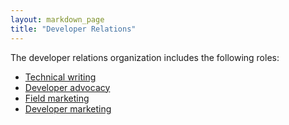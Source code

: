 ```yaml
---
layout: markdown_page
title: "Developer Relations"
---
```


The developer relations organization includes the following roles:  
- [Technical writing](/jobs/technical-writer/)  
- [Developer advocacy](/handbook/marketing/developer-relations/developer-advocacy/)  
- [Field marketing](/handbook/marketing/developer-relations/field-marketing/)  
- [Developer marketing](/handbook/marketing/developer-relations/developer-marketing/)  
